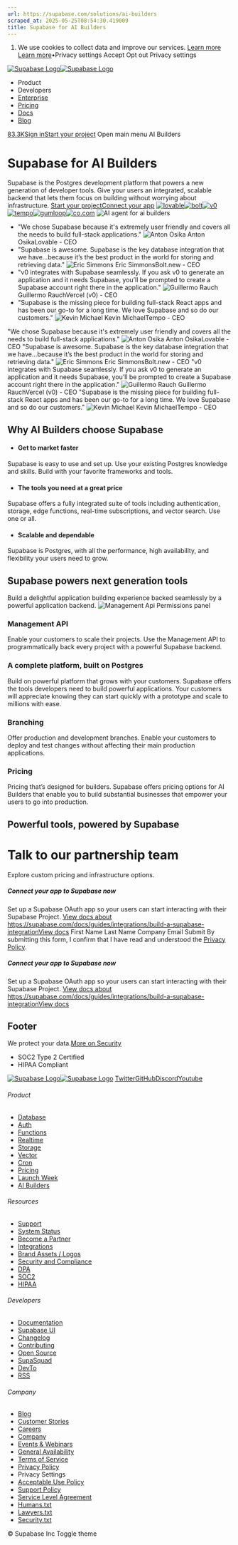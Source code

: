 ```yaml
---
url: https://supabase.com/solutions/ai-builders
scraped_at: 2025-05-25T08:54:30.419009
title: Supabase for AI Builders
---
```


  1. We use cookies to collect data and improve our services. [Learn more](https://supabase.com/privacy#8-cookies-and-similar-technologies-used-on-our-european-services)
[Learn more](https://supabase.com/privacy#8-cookies-and-similar-technologies-used-on-our-european-services)•Privacy settings
Accept Opt out Privacy settings


[![Supabase Logo](https://supabase.com/_next/image?url=https%3A%2F%2Ffrontend-assets.supabase.com%2Fwww%2Fd218d9190b87%2F_next%2Fstatic%2Fmedia%2Fsupabase-logo-wordmark--light.daaeffd3.png&w=256&q=75&dpl=dpl_9xPTPeSUKoDuygMmT5sPj6DB4mgG)![Supabase Logo](https://supabase.com/_next/image?url=https%3A%2F%2Ffrontend-assets.supabase.com%2Fwww%2Fd218d9190b87%2F_next%2Fstatic%2Fmedia%2Fsupabase-logo-wordmark--dark.b36ebb5f.png&w=256&q=75&dpl=dpl_9xPTPeSUKoDuygMmT5sPj6DB4mgG)](https://supabase.com/)
  * Product 
  * Developers 
  * [Enterprise](https://supabase.com/enterprise)
  * [Pricing](https://supabase.com/pricing)
  * [Docs](https://supabase.com/docs)
  * [Blog](https://supabase.com/blog)


[83.3K](https://github.com/supabase/supabase)[Sign in](https://supabase.com/dashboard)[Start your project](https://supabase.com/dashboard)
Open main menu
AI Builders
# Supabase for AI Builders
Supabase is the Postgres development platform that powers a new generation of developer tools. Give your users an integrated, scalable backend that lets them focus on building without worrying about infrastructure.
[Start your project](https://supabase.com/dashboard)[Connect your app](https://supabase.com/docs/guides/integrations/build-a-supabase-integration)
[![lovable](https://supabase.com/images/logos/publicity/lovable.svg)](https://lovable.dev/)[![bolt](https://supabase.com/images/logos/publicity/bolt.svg)](https://bolt.new)[![v0](https://supabase.com/images/logos/publicity/v0.svg)](https://v0.dev)[![tempo](https://supabase.com/images/logos/publicity/tempo.svg)](https://tempo.new)[![gumloop](https://supabase.com/images/logos/publicity/gumloop.svg)](https://gumloop.com)[![co.com](https://supabase.com/images/logos/publicity/co-com.svg)](https://co.dev)
![AI agent for ai builders](https://supabase.com/_next/image?url=%2Fimages%2Fsolutions%2Fai-builders%2Fai-builders-agent-dark.svg&w=3840&q=75&dpl=dpl_9xPTPeSUKoDuygMmT5sPj6DB4mgG)
  * "We chose Supabase because it's extremely user friendly and covers all the needs to build full-stack applications."
![Anton Osika](https://supabase.com/_next/image?url=%2Fimages%2Favatars%2Fanton-osika.jpg&w=64&q=75&dpl=dpl_9xPTPeSUKoDuygMmT5sPj6DB4mgG)
Anton OsikaLovable - CEO
  * "Supabase is awesome. Supabase is the key database integration that we have...because it’s the best product in the world for storing and retrieving data."
![Eric Simmons](https://supabase.com/_next/image?url=%2Fimages%2Favatars%2Feric-simons.jpg&w=64&q=75&dpl=dpl_9xPTPeSUKoDuygMmT5sPj6DB4mgG)
Eric SimmonsBolt.new - CEO
  * "v0 integrates with Supabase seamlessly. If you ask v0 to generate an application and it needs Supabase, you’ll be prompted to create a Supabase account right there in the application."
![Guillermo Rauch](https://supabase.com/_next/image?url=%2Fimages%2Favatars%2Fguillermo-rauch.jpg&w=64&q=75&dpl=dpl_9xPTPeSUKoDuygMmT5sPj6DB4mgG)
Guillermo RauchVercel (v0) - CEO
  * "Supabase is the missing piece for building full-stack React apps and has been our go-to for a long time. We love Supabase and so do our customers."
![Kevin Michael](https://supabase.com/_next/image?url=%2Fimages%2Favatars%2Fkevin-michael.jpg&w=64&q=75&dpl=dpl_9xPTPeSUKoDuygMmT5sPj6DB4mgG)
Kevin MichaelTempo - CEO


"We chose Supabase because it's extremely user friendly and covers all the needs to build full-stack applications."
![Anton Osika](https://supabase.com/_next/image?url=%2Fimages%2Favatars%2Fanton-osika.jpg&w=64&q=75&dpl=dpl_9xPTPeSUKoDuygMmT5sPj6DB4mgG)
Anton OsikaLovable - CEO
"Supabase is awesome. Supabase is the key database integration that we have...because it’s the best product in the world for storing and retrieving data."
![Eric Simmons](https://supabase.com/_next/image?url=%2Fimages%2Favatars%2Feric-simons.jpg&w=64&q=75&dpl=dpl_9xPTPeSUKoDuygMmT5sPj6DB4mgG)
Eric SimmonsBolt.new - CEO
"v0 integrates with Supabase seamlessly. If you ask v0 to generate an application and it needs Supabase, you’ll be prompted to create a Supabase account right there in the application."
![Guillermo Rauch](https://supabase.com/_next/image?url=%2Fimages%2Favatars%2Fguillermo-rauch.jpg&w=64&q=75&dpl=dpl_9xPTPeSUKoDuygMmT5sPj6DB4mgG)
Guillermo RauchVercel (v0) - CEO
"Supabase is the missing piece for building full-stack React apps and has been our go-to for a long time. We love Supabase and so do our customers."
![Kevin Michael](https://supabase.com/_next/image?url=%2Fimages%2Favatars%2Fkevin-michael.jpg&w=64&q=75&dpl=dpl_9xPTPeSUKoDuygMmT5sPj6DB4mgG)
Kevin MichaelTempo - CEO
## Why AI Builders choose Supabase
  * #### Get to market faster
Supabase is easy to use and set up. Use your existing Postgres knowledge and skills. Build with your favorite frameworks and tools.
  * #### The tools you need at a great price
Supabase offers a fully integrated suite of tools including authentication, storage, edge functions, real-time subscriptions, and vector search. Use one or all.
  * #### Scalable and dependable
Supabase is Postgres, with all the performance, high availability, and flexibility your users need to grow.


## Supabase powers next generation tools
Build a delightful application building experience backed seamlessly by a powerful application backend.
![Management Api Permissions panel](https://supabase.com/_next/image?url=%2Fimages%2Fsolutions%2Fai-builders%2Fmgmt-api-permissions-dark.png&w=3840&q=75&dpl=dpl_9xPTPeSUKoDuygMmT5sPj6DB4mgG)
### Management API
Enable your customers to scale their projects. Use the Management API to programmatically back every project with a powerful Supabase backend.
### A complete platform, built on Postgres
Build on powerful platform that grows with your customers. Supabase offers the tools developers need to build powerful applications. Your customers will appreciate knowing they can start quickly with a prototype and scale to millions with ease.
### Branching
Offer production and development branches. Enable your customers to deploy and test changes without affecting their main production applications.
### Pricing
Pricing that’s designed for builders. Supabase offers pricing options for AI Builders that enable you to build substantial businesses that empower your users to go into production.
## Powerful tools, powered by Supabase
# Talk to our partnership team
Explore custom pricing and infrastructure options.
##### Connect your app to Supabase now
Set up a Supabase OAuth app so your users can start interacting with their Supabase Project.
[View docs about https://supabase.com/docs/guides/integrations/build-a-supabase-integrationView docs](https://supabase.com/docs/guides/integrations/build-a-supabase-integration)
First Name
Last Name
Company Email
Submit
By submitting this form, I confirm that I have read and understood the [Privacy Policy](https://supabase.com/privacy).
##### Connect your app to Supabase now
Set up a Supabase OAuth app so your users can start interacting with their Supabase Project.
[View docs about https://supabase.com/docs/guides/integrations/build-a-supabase-integrationView docs](https://supabase.com/docs/guides/integrations/build-a-supabase-integration)
## Footer
We protect your data.[More on Security](https://supabase.com/security)
  * SOC2 Type 2 Certified
  * HIPAA Compliant


[![Supabase Logo](https://supabase.com/_next/image?url=https%3A%2F%2Ffrontend-assets.supabase.com%2Fwww%2Fd218d9190b87%2F_next%2Fstatic%2Fmedia%2Fsupabase-logo-wordmark--light.daaeffd3.png&w=384&q=75&dpl=dpl_9xPTPeSUKoDuygMmT5sPj6DB4mgG)![Supabase Logo](https://supabase.com/_next/image?url=https%3A%2F%2Ffrontend-assets.supabase.com%2Fwww%2Fd218d9190b87%2F_next%2Fstatic%2Fmedia%2Fsupabase-logo-wordmark--dark.b36ebb5f.png&w=384&q=75&dpl=dpl_9xPTPeSUKoDuygMmT5sPj6DB4mgG)](https://supabase.com/)
[Twitter](https://twitter.com/supabase)[GitHub](https://github.com/supabase)[Discord](https://discord.supabase.com/)[Youtube](https://youtube.com/c/supabase)
###### Product
  * [Database](https://supabase.com/database)
  * [Auth](https://supabase.com/auth)
  * [Functions](https://supabase.com/edge-functions)
  * [Realtime](https://supabase.com/realtime)
  * [Storage](https://supabase.com/storage)
  * [Vector](https://supabase.com/modules/vector)
  * [Cron](https://supabase.com/modules/cron)
  * [Pricing](https://supabase.com/pricing)
  * [Launch Week](https://supabase.com/launch-week)
  * [AI Builders](https://supabase.com/solutions/ai-builders)


###### Resources
  * [Support](https://supabase.com/support)
  * [System Status](https://status.supabase.com/)
  * [Become a Partner](https://supabase.com/partners)
  * [Integrations](https://supabase.com/partners/integrations)
  * [Brand Assets / Logos](https://supabase.com/brand-assets)
  * [Security and Compliance](https://supabase.com/security)
  * [DPA](https://supabase.com/legal/dpa)
  * [SOC2](https://supabase.com/security)
  * [HIPAA](https://forms.supabase.com/hipaa2)


###### Developers
  * [Documentation](https://supabase.com/docs)
  * [Supabase UI](https://supabase.com/ui)
  * [Changelog](https://supabase.com/changelog)
  * [Contributing](https://github.com/supabase/supabase/blob/master/CONTRIBUTING.md)
  * [Open Source](https://supabase.com/open-source)
  * [SupaSquad](https://supabase.com/supasquad)
  * [DevTo](https://dev.to/supabase)
  * [RSS](https://supabase.com/rss.xml)


###### Company
  * [Blog](https://supabase.com/blog)
  * [Customer Stories](https://supabase.com/customers)
  * [Careers](https://supabase.com/careers)
  * [Company](https://supabase.com/company)
  * [Events & Webinars](https://supabase.com/events)
  * [General Availability](https://supabase.com/ga)
  * [Terms of Service](https://supabase.com/terms)
  * [Privacy Policy](https://supabase.com/privacy)
  * Privacy Settings
  * [Acceptable Use Policy](https://supabase.com/aup)
  * [Support Policy](https://supabase.com/support-policy)
  * [Service Level Agreement](https://supabase.com/sla)
  * [Humans.txt](https://supabase.com/humans.txt)
  * [Lawyers.txt](https://supabase.com/lawyers.txt)
  * [Security.txt](https://supabase.com/.well-known/security.txt)


© Supabase Inc
Toggle theme

